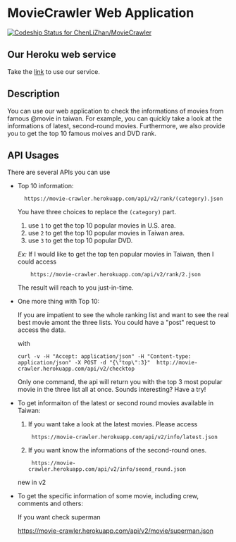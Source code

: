 MovieCrawler Web Application
=============================
[ ![Codeship Status for ChenLiZhan/MovieCrawler](https://codeship.com/projects/b23a7d90-4a4e-0132-e0ce-3a47b25aadbc/status)](https://codeship.com/projects/46254)
## Our Heroku web service
Take the [link](https://movie-crawler.herokuapp.com/) to use our service.

## Description
You can use our web application to check the informations of movies from famous @movie in taiwan. For example, you can quickly take a look at the informations of latest, second-round movies. Furthermore, we also provide you to get the top 10 famous moives and DVD rank.

## API Usages
There are several APIs you can use

+ Top 10 information:

        https://movie-crawler.herokuapp.com/api/v2/rank/(category).json

  You have three choices to replace the ```(category)``` part.
  1. use ```1``` to get the top 10 popular movies in U.S. area.
  2. use ```2``` to get the top 10 popular movies in Taiwan area.
  3. use ```3``` to get the top 10 popular DVD.

  *Ex:*
  If I would like to get the top ten popular movies in Taiwan, then I could access

          https://movie-crawler.herokuapp.com/api/v2/rank/2.json

  The result will reach to you just-in-time.

+ One more thing with Top 10:

  If you are impatient to see the whole ranking list and want to see the real best movie amont the three lists. You could have a "post" request to access the data.

  with

      curl -v -H "Accept: application/json" -H "Content-type: application/json" -X POST -d "{\"top\":3}"  http://movie-crawler.herokuapp.com/api/v2/checktop

  Only one command, the api will return you with the top 3 most popular movie in the three list all at once. Sounds interesting? Have a try!

+ To get informaiton of the latest or second round movies available in Taiwan:
  1. If you want take a look at the latest movies. Please access

          https://movie-crawler.herokuapp.com/api/v2/info/latest.json

  2. If you want know the informations of the second-round ones.

          https://movie-crawler.herokuapp.com/api/v2/info/seond_round.json

  new in v2

+ To get the specific information of some movie, including crew, comments and others:

  If you want check superman

    https://movie-crawler.herokuapp.com/api/v2/movie/superman.json
